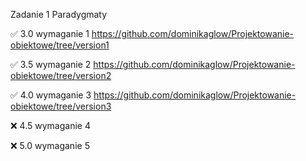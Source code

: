 Zadanie 1 Paradygmaty  

✅ 3.0 wymaganie 1 https://github.com/dominikaglow/Projektowanie-obiektowe/tree/version1

✅ 3.5 wymaganie 2 https://github.com/dominikaglow/Projektowanie-obiektowe/tree/version2

✅ 4.0 wymaganie 3 https://github.com/dominikaglow/Projektowanie-obiektowe/tree/version3

❌ 4.5 wymaganie 4 

❌ 5.0 wymaganie 5 
